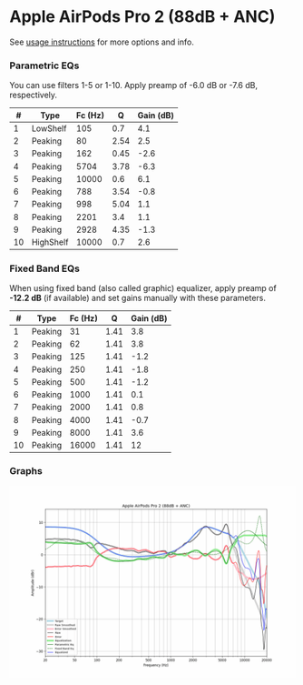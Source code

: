 # Apple AirPods Pro 2 (88dB + ANC)
See [usage instructions](https://github.com/jaakkopasanen/AutoEq#usage) for more options and info.

### Parametric EQs
You can use filters 1-5 or 1-10. Apply preamp of -6.0 dB or -7.6 dB, respectively.

|   # | Type      |   Fc (Hz) |    Q |   Gain (dB) |
|-----|-----------|-----------|------|-------------|
|   1 | LowShelf  |       105 | 0.7  |         4.1 |
|   2 | Peaking   |        80 | 2.54 |         2.5 |
|   3 | Peaking   |       162 | 0.45 |        -2.6 |
|   4 | Peaking   |      5704 | 3.78 |        -6.3 |
|   5 | Peaking   |     10000 | 0.6  |         6.1 |
|   6 | Peaking   |       788 | 3.54 |        -0.8 |
|   7 | Peaking   |       998 | 5.04 |         1.1 |
|   8 | Peaking   |      2201 | 3.4  |         1.1 |
|   9 | Peaking   |      2928 | 4.35 |        -1.3 |
|  10 | HighShelf |     10000 | 0.7  |         2.6 |

### Fixed Band EQs
When using fixed band (also called graphic) equalizer, apply preamp of **-12.2 dB** (if available) and set gains manually with these parameters.

|   # | Type    |   Fc (Hz) |    Q |   Gain (dB) |
|-----|---------|-----------|------|-------------|
|   1 | Peaking |        31 | 1.41 |         3.8 |
|   2 | Peaking |        62 | 1.41 |         3.8 |
|   3 | Peaking |       125 | 1.41 |        -1.2 |
|   4 | Peaking |       250 | 1.41 |        -1.8 |
|   5 | Peaking |       500 | 1.41 |        -1.2 |
|   6 | Peaking |      1000 | 1.41 |         0.1 |
|   7 | Peaking |      2000 | 1.41 |         0.8 |
|   8 | Peaking |      4000 | 1.41 |        -0.7 |
|   9 | Peaking |      8000 | 1.41 |         3.6 |
|  10 | Peaking |     16000 | 1.41 |        12   |

### Graphs
![](./Apple%20AirPods%20Pro%202%20(88dB%20+%20ANC).png)
